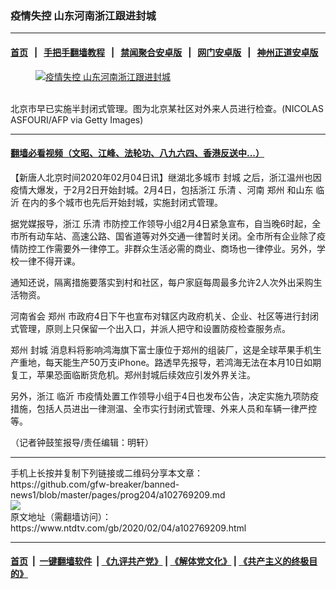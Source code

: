 ### 疫情失控 山东河南浙江跟进封城
------------------------

#### [首页](https://github.com/gfw-breaker/banned-news1/blob/master/README.md) &nbsp;&nbsp;|&nbsp;&nbsp; [手把手翻墙教程](https://github.com/gfw-breaker/guides/wiki) &nbsp;&nbsp;|&nbsp;&nbsp; [禁闻聚合安卓版](https://github.com/gfw-breaker/bn-android) &nbsp;&nbsp;|&nbsp;&nbsp; [网门安卓版](https://github.com/oGate2/oGate) &nbsp;&nbsp;|&nbsp;&nbsp; [神州正道安卓版](https://github.com/SzzdOgate/update) 



<div><div class="featured_image">
 <a href="https://i.ntdtv.com/assets/uploads/2020/02/GettyImages-1198350275.jpg" target="_blank">
  <figure>
   <img alt="疫情失控 山东河南浙江跟进封城" src="https://i.ntdtv.com/assets/uploads/2020/02/GettyImages-1198350275-800x450.jpg"/>
  </figure><br/>
 </a>
 <span class="caption">
  北京市早已实施半封闭式管理。图为北京某社区对外来人员进行检查。(NICOLAS ASFOURI/AFP via Getty Images)
 </span>
</div>
</div><hr/>

#### [翻墙必看视频（文昭、江峰、法轮功、八九六四、香港反送中...）](https://github.com/gfw-breaker/banned-news1/blob/master/pages/link3.md)

<div><div class="post_content" itemprop="articleBody">
 <p>
  【新唐人北京时间2020年02月04日讯】继湖北多城市
  <ok href="https://www.ntdtv.com/gb/封城.htm">
   封城
  </ok>
  之后，浙江温州也因疫情大爆发，于2月2日开始封城。2月4日，包括浙江
  <ok href="https://www.ntdtv.com/gb/乐清.htm">
   乐清
  </ok>
  、河南
  <ok href="https://www.ntdtv.com/gb/郑州.htm">
   郑州
  </ok>
  和山东
  <ok href="https://www.ntdtv.com/gb/临沂.htm">
   临沂
  </ok>
  在内的多个城市也先后开始封城，实施封闭式管理。
 </p>
 <p>
  据党媒报导，浙江
  <ok href="https://www.ntdtv.com/gb/乐清.htm">
   乐清
  </ok>
  市防控工作领导小组2月4日紧急宣布，自当晚6时起，全市所有动车站、高速公路、国省道等对外交通一律暂时关闭。全市所有企业除了疫情防控工作需要外一律停工。非群众生活必需的商业、商场也一律停业。另外，学校一律不得开课。
 </p>
 <p>
  通知还说，隔离措施要落实到村和社区，每户家庭每周最多允许2人次外出采购生活物资。
 </p>
 <p>
  河南省会
  <ok href="https://www.ntdtv.com/gb/郑州.htm">
   郑州
  </ok>
  市政府4日下午也宣布对辖区内政府机关、企业、社区等进行封闭式管理，原则上只保留一个出入口，并派人把守和设置防疫检查服务点。
 </p>
 <p>
  郑州
  <ok href="https://www.ntdtv.com/gb/封城.htm">
   封城
  </ok>
  消息料将影响鸿海旗下富士康位于郑州的组装厂，这是全球苹果手机生产重地，每天能生产50万支iPhone。路透早先报导，若鸿海无法在本月10日如期复工，苹果恐面临断货危机。郑州封城后续效应引发外界关注。
 </p>
 <p>
  另外，浙江
  <ok href="https://www.ntdtv.com/gb/临沂.htm">
   临沂
  </ok>
  市疫情处置工作领导小组于4日也发布公告，决定实施九项防疫措施，包括人员进出一律测温、全市实行封闭式管理、外来人员和车辆一律严控等。
 </p>
 <p>
  （记者钟鼓笙报导/责任编辑：明轩）
 </p>
 <div class="single_ad">
 </div>
</div>
</div>
<hr/>
手机上长按并复制下列链接或二维码分享本文章：<br/>
https://github.com/gfw-breaker/banned-news1/blob/master/pages/prog204/a102769209.md <br/>
<a href='https://github.com/gfw-breaker/banned-news1/blob/master/pages/prog204/a102769209.md'><img src='https://github.com/gfw-breaker/banned-news1/blob/master/pages/prog204/a102769209.md.png'/></a> <br/>
原文地址（需翻墙访问）：https://www.ntdtv.com/gb/2020/02/04/a102769209.html


------------------------
#### [首页](https://github.com/gfw-breaker/banned-news1/blob/master/README.md) &nbsp;|&nbsp; [一键翻墙软件](https://github.com/gfw-breaker/nogfw/blob/master/README.md) &nbsp;| [《九评共产党》](https://github.com/gfw-breaker/9ping.md/blob/master/README.md#九评之一评共产党是什么) | [《解体党文化》](https://github.com/gfw-breaker/jtdwh.md/blob/master/README.md) | [《共产主义的终极目的》](https://github.com/gfw-breaker/gczydzjmd.md/blob/master/README.md)


<img src='http://gfw-breaker.win/banned-news/pages/prog204/a102769209.md' width='0px' height='0px'/>